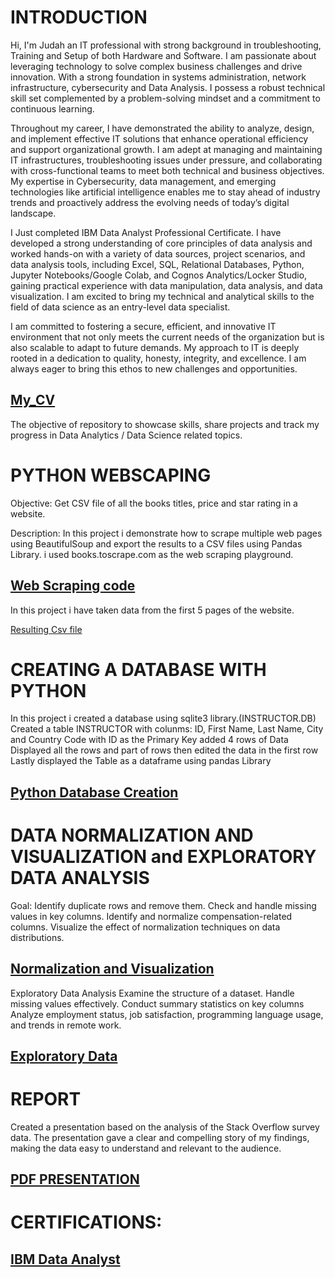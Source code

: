 # INTRODUCTION

Hi, I'm Judah an IT professional with strong background in troubleshooting, Training and Setup of both Hardware and Software. I am passionate about leveraging technology to solve complex business challenges and drive innovation. With a strong foundation in systems administration, network infrastructure, cybersecurity and Data Analysis. I possess a robust technical skill set complemented by a problem-solving mindset and a commitment to continuous learning.

Throughout my career, I have demonstrated the ability to analyze, design, and implement effective IT solutions that enhance operational efficiency and support organizational growth. I am adept at managing and maintaining IT infrastructures, troubleshooting issues under pressure, and collaborating with cross-functional teams to meet both technical and business objectives. My expertise in Cybersecurity, data management, and emerging technologies like artificial intelligence enables me to stay ahead of industry trends and proactively address the evolving needs of today’s digital landscape.

I Just completed IBM Data Analyst Professional Certificate. I have developed a strong understanding of core principles of data analysis and worked hands-on with a variety of data sources, project scenarios, and data analysis tools, including Excel, SQL, Relational Databases, Python, Jupyter Notebooks/Google Colab, and Cognos Analytics/Locker Studio, gaining practical experience with data manipulation, data analysis, and data visualization. I am excited to bring my technical and analytical skills to the field of data science as an entry-level data specialist.

I am committed to fostering a secure, efficient, and innovative IT environment that not only meets the current needs of the organization but is also scalable to adapt to future demands. My approach to IT is deeply rooted in a dedication to quality, honesty, integrity, and excellence. I am always eager to bring this ethos to new challenges and opportunities.

## [My_CV](https://github.com/JudahMwatee/Data-Analyst-Portfolio/blob/main/CV.pdf)

The objective of repository to showcase skills, share projects and track my progress in Data Analytics / Data Science related topics.

# PYTHON WEBSCAPING

Objective:
Get CSV file of all the books titles, price and star rating in a website.

Description:
In this project i demonstrate how to scrape multiple web pages using BeautifulSoup and export the results to a CSV files using Pandas Library. 
i used books.toscrape.com as the web scraping playground.

## [Web Scraping code](https://github.com/JudahMwatee/Data-Analyst-Portfolio/blob/main/Web_Scraping_to_CSV.ipynb)

In this project i have taken data from the first 5 pages of the website.

[Resulting Csv file](https://github.com/JudahMwatee/Data-Analyst-Portfolio/blob/main/books.csv)

# CREATING A DATABASE WITH PYTHON

In this project i created a database using sqlite3 library.(INSTRUCTOR.DB)
Created a table INSTRUCTOR with colunms: ID, First Name, Last Name, City and Country Code with ID as the Primary Key
added 4 rows of Data
Displayed all the rows and part of rows then edited the data in the first row
Lastly displayed the Table as a dataframe using pandas Library

## [Python Database Creation](https://github.com/JudahMwatee/Data-Analyst-Portfolio/blob/main/creating_DB_in_Python.ipynb)

# DATA NORMALIZATION AND VISUALIZATION and EXPLORATORY DATA ANALYSIS

Goal:
Identify duplicate rows and remove them.
Check and handle missing values in key columns.
Identify and normalize compensation-related columns.
Visualize the effect of normalization techniques on data distributions.

## [Normalization and Visualization](https://github.com/JudahMwatee/TestRepo/blob/main/Hands-on%20Lab%2010%20Normalizing%20Data.ipynb)

Exploratory Data Analysis
Examine the structure of a dataset.
Handle missing values effectively.
Conduct summary statistics on key columns
Analyze employment status, job satisfaction, programming language usage, and trends in remote work.

## [Exploratory Data](https://github.com/JudahMwatee/TestRepo/blob/main/Hands-on%20Lab%20Exploratory%20Data%20Analysis%20(1).ipynb)

# REPORT 

Created a presentation based on the analysis of the Stack Overflow survey data. The presentation gave a clear and compelling story of my findings, making the data easy to understand and relevant to the audience. 

## [PDF PRESENTATION](https://github.com/JudahMwatee/TestRepo/blob/main/DataAnalystPresentation.pdf)

# CERTIFICATIONS:

## [IBM Data Analyst](https://www.coursera.org/account/accomplishments/specialization/95K05UBAHFIV)















